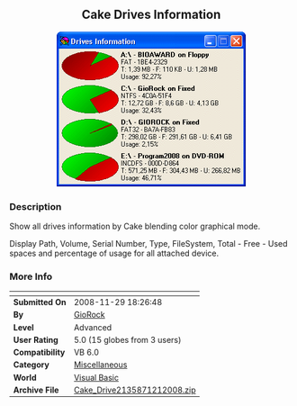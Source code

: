 ﻿<div align="center">

## Cake Drives Information

<img src="PIC2008121722492609.gif">
</div>

### Description



Show all drives information by Cake blending color graphical mode.

Display Path, Volume, Serial Number, Type, FileSystem, Total - Free - Used spaces and percentage of usage for all attached device.
 
### More Info
 


<span>             |<span>
---                |---
**Submitted On**   |2008-11-29 18:26:48
**By**             |[GioRock](https://github.com/Planet-Source-Code/PSCIndex/blob/master/ByAuthor/giorock.md)
**Level**          |Advanced
**User Rating**    |5.0 (15 globes from 3 users)
**Compatibility**  |VB 6\.0
**Category**       |[Miscellaneous](https://github.com/Planet-Source-Code/PSCIndex/blob/master/ByCategory/miscellaneous__1-1.md)
**World**          |[Visual Basic](https://github.com/Planet-Source-Code/PSCIndex/blob/master/ByWorld/visual-basic.md)
**Archive File**   |[Cake\_Drive2135871212008\.zip](https://github.com/Planet-Source-Code/giorock-cake-drives-information__1-71478/archive/master.zip)








